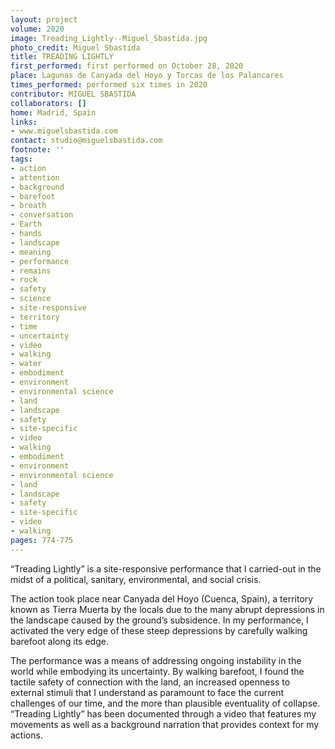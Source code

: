 ```yaml
---
layout: project
volume: 2020
image: Treading_Lightly--Miguel_Sbastida.jpg
photo_credit: Miguel Sbastida
title: TREADING LIGHTLY
first_performed: first performed on October 28, 2020
place: Lagunas de Canyada del Hoyo y Torcas de los Palancares
times_performed: performed six times in 2020
contributor: MIGUEL SBASTIDA
collaborators: []
home: Madrid, Spain
links:
- www.miguelsbastida.com
contact: studio@miguelsbastida.com
footnote: ''
tags:
- action
- attention
- background
- barefoot
- breath
- conversation
- Earth
- hands
- landscape
- meaning
- performance
- remains
- rock
- safety
- science
- site-responsive
- territory
- time
- uncertainty
- video
- walking
- water
- embodiment
- environment
- environmental science
- land
- landscape
- safety
- site-specific
- video
- walking
- embodiment
- environment
- environmental science
- land
- landscape
- safety
- site-specific
- video
- walking
pages: 774-775
---
```


“Treading Lightly” is a site-responsive performance that I carried-out in the midst of a political, sanitary, environmental, and social crisis.

The action took place near Canyada del Hoyo (Cuenca, Spain), a territory known as Tierra Muerta by the locals due to the many abrupt depressions in the landscape caused by the ground’s subsidence. In my performance, I activated the very edge of these steep depressions by carefully walking barefoot along its edge. 

The performance was a means of addressing ongoing instability in the world while embodying its uncertainty. By walking barefoot, I found the tactile safety of connection with the land, an increased openness to external stimuli that I understand as paramount to face the current challenges of our time, and the more than plausible eventuality of collapse. “Treading Lightly” has been documented through a video that features my movements as well as a background narration that provides context for my actions.